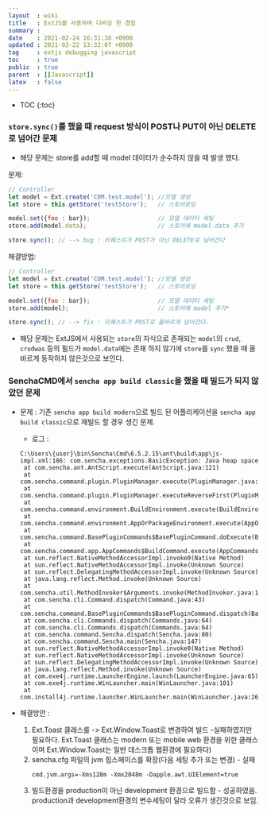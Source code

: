 ```yaml
---
layout  : wiki
title   : ExtJS를 사용하며 디버깅 한 경험
summary : 
date    : 2021-02-24 16:31:38 +0900
updated : 2021-03-22 13:32:07 +0900
tag     : extjs debugging javascript 
toc     : true
public  : true
parent  : [[Javascript]] 
latex   : false
---
```

* TOC
{:toc}

### `store.sync()`를 했을 때 request 방식이 POST나 PUT이 아닌  DELETE로 넘어간 문제
* 해당 문제는 store를 add할 때 model 데이터가 순수하지 않을 때 발생 했다.

문제:
```javascript
// Controller
let model = Ext.create('COM.test.model'); //모델 생성
let store = this.getStore('testStore');   // 스토어로딩

model.set({foo : bar});                   // 모델 데이터 세팅
store.add(model.data);                    // 스토어에 model.data 추가

store.sync(); // --> bug : 리퀘스트가 POST가 아닌 DELETE로 넘어간다
```

해결방법:
```javascript
// Controller
let model = Ext.create('COM.test.model'); //모델 생성
let store = this.getStore('testStore');   // 스토어로딩

model.set({foo : bar});                   // 모델 데이터 세팅
store.add(model);                         // 스토어에 model 추가*

store.sync(); // --> fix : 리퀘스트가 POST로 올바르게 넘어갔다.
```

* 해당 문제는 ExtJS에서 사용되는 `store`의 자식으로 존재되는 `model`의 `crud`, `crudwas` 등의 필드가 `model.data`에는 존재 하지 않기에 `store`를 `sync` 했을 때 올바르게 동작하지 않은것으로 보인다.

### SenchaCMD에서 `sencha app build classic`을 했을 때 빌드가 되지 않았던 문제
* 문제 : 기존 `sencha app build modern`으로 빌드 된 어플리케이션을 `sencha app build classic`으로 재빌드 할 경우 생긴 문제.
    * 로그 :
    ```log
   C:\Users\{user}\bin\Sencha\Cmd\6.5.2.15\ant\build\app\js-impl.xml:186: com.sencha.exceptions.BasicException: Java heap space
     at com.sencha.ant.AntScript.execute(AntScript.java:121)
     at com.sencha.command.plugin.PluginManager.execute(PluginManager.java:104)
     at com.sencha.command.plugin.PluginManager.executeReverseFirst(PluginManager.java:145)
     at com.sencha.command.environment.BuildEnvironment.execute(BuildEnvironment.java:308)
     at com.sencha.command.environment.AppOrPackageEnvironment.execute(AppOrPackageEnvironment.java:729)
     at com.sencha.command.BasePluginCommands$BasePluginCommand.doExecute(BasePluginCommands.java:125)
     at com.sencha.command.app.AppCommands$BuildCommand.execute(AppCommands.java:470)
     at sun.reflect.NativeMethodAccessorImpl.invoke0(Native Method)
     at sun.reflect.NativeMethodAccessorImpl.invoke(Unknown Source)
     at sun.reflect.DelegatingMethodAccessorImpl.invoke(Unknown Source)
     at java.lang.reflect.Method.invoke(Unknown Source)
     at com.sencha.util.MethodInvoker$Arguments.invoke(MethodInvoker.java:175)
     at com.sencha.cli.Command.dispatch(Command.java:43)
     at com.sencha.command.BasePluginCommands$BasePluginCommand.dispatch(BasePluginCommands.java:289)
     at com.sencha.cli.Commands.dispatch(Commands.java:64)
     at com.sencha.cli.Commands.dispatch(Commands.java:64)
     at com.sencha.command.Sencha.dispatch(Sencha.java:80)
     at com.sencha.command.Sencha.main(Sencha.java:147)
     at sun.reflect.NativeMethodAccessorImpl.invoke0(Native Method)
     at sun.reflect.NativeMethodAccessorImpl.invoke(Unknown Source)
     at sun.reflect.DelegatingMethodAccessorImpl.invoke(Unknown Source)
     at java.lang.reflect.Method.invoke(Unknown Source)
     at com.exe4j.runtime.LauncherEngine.launch(LauncherEngine.java:65)
     at com.exe4j.runtime.WinLauncher.main(WinLauncher.java:101)
     at com.install4j.runtime.launcher.WinLauncher.main(WinLauncher.java:26) 
    ```
  
* 해결방안 :
    1. Ext.Toast 클래스를 -> Ext.Window.Toast로 변경하여 빌드 -실패하였지만 필요하다. Ext.Toast 클래스는 modern 또는 mobile web 환경을 위한 클래스이며 Ext.Window.Toast는 일반 데스크톱 웹환경에 필요하다)
    2. sencha.cfg 파일의 jvm 힙스페이스를 확장(다음 세팅 추가 또는 변경) - 실패
       ```
       cmd.jvm.args=-Xms128m -Xmx2048m -Dapple.awt.UIElement=true
       ```
    3. 빌드환경을 production이 아닌 development 환경으로 빌드함 - 성공하였음. production과 development환경의 변수세팅이 달라 오류가 생긴것으로 보임.
